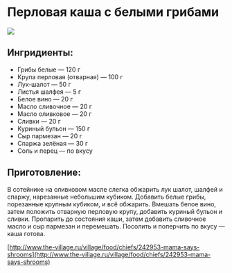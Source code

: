 # Перловая каша с белыми грибами

![](https://s-media-cache-ak0.pinimg.com/564x/14/87/86/1487861ff8c9628b209a0ac66f9eb49c.jpg)

## Ингридиенты:

* Грибы белые — 120 г
* Крупа перловая \(отварная\) — 100 г
* Лук-шалот — 50 г
* Листья шалфея — 5 г
* Белое вино — 20 г
* Масло сливочное — 20 г
* Масло оливковое — 20 г
* Сливки — 20 г
* Куриный бульон — 150 г
* Сыр пармезан — 20 г
* Спаржа зелёная — 30 г
* Соль и перец — по вкусу

## Приготовление:

В сотейнике на оливковом масле слегка обжарить лук шалот, шалфей и спаржу, нарезанные небольшим кубиком. Добавить белые грибы, порезанные крупным кубиком, и всё обжарить. Вмешать белое вино, затем положить отварную перловую крупу, добавить куриный бульон и сливки. Пропарить до состояния каши, затем добавить сливочное масло и сыр пармезан и перемешать. Посолить и поперчить по вкусу — каша готова.

[http://www.the-village.ru/village/food/chiefs/242953-mama-says-shrooms](http://www.the-village.ru/village/food/chiefs/242953-mama-says-shrooms)

